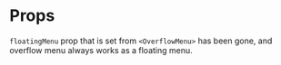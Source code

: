 # Props

`floatingMenu` prop that is set from `<OverflowMenu>` has been gone, and
overflow menu always works as a floating menu.
